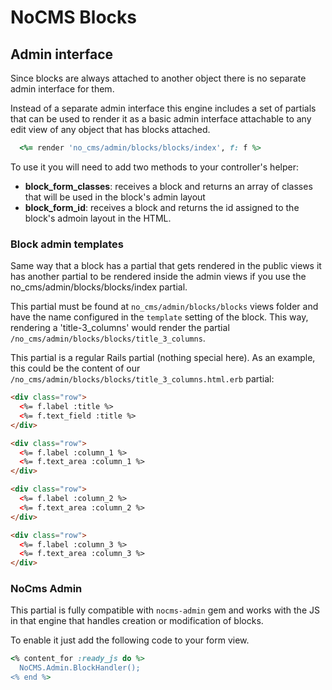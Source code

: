 # NoCMS Blocks

## Admin interface

Since blocks are always attached to another object there is no separate admin
interface for them.

Instead of a separate admin interface this engine includes a set of partials
that can be used to render it as a basic admin interface attachable to any edit
view of any object that has blocks attached.

```ruby
  <%= render 'no_cms/admin/blocks/blocks/index', f: f %>
```

To use it you will need to add two methods to your controller's helper:

* **block_form_classes**: receives a block and returns an array of classes that will be used in the block's admin layout
* **block_form_id**: receives a block and returns the id assigned to the block's admoin layout in the HTML.

### Block admin templates

Same way that a block has a partial that gets rendered in the public views it
has another partial to be rendered inside the admin views if you use the
no_cms/admin/blocks/blocks/index partial.

This partial must be found at `no_cms/admin/blocks/blocks` views folder and have
the name configured in the `template` setting of the block. This way, rendering
a 'title-3_columns' would render the partial
`/no_cms/admin/blocks/blocks/title_3_columns`.

This partial is a regular Rails partial (nothing special here). As an example,
this could be the content of our
`/no_cms/admin/blocks/blocks/title_3_columns.html.erb` partial:

```html
<div class="row">
  <%= f.label :title %>
  <%= f.text_field :title %>
</div>

<div class="row">
  <%= f.label :column_1 %>
  <%= f.text_area :column_1 %>
</div>

<div class="row">
  <%= f.label :column_2 %>
  <%= f.text_area :column_2 %>
</div>

<div class="row">
  <%= f.label :column_3 %>
  <%= f.text_area :column_3 %>
</div>
```

### NoCms Admin

This partial is fully compatible with `nocms-admin` gem and works with the JS in
that engine that handles creation or modification of blocks.

To enable it just add the following code to your form view.

```ruby
<% content_for :ready_js do %>
  NoCMS.Admin.BlockHandler();
<% end %>
```
